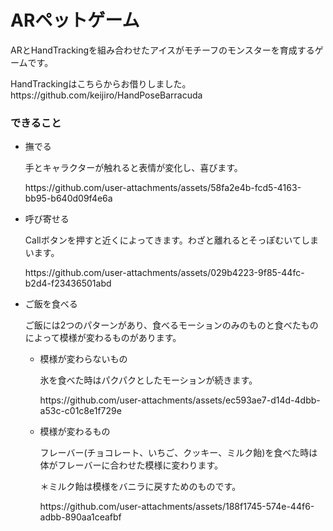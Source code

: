 <h1>ARペットゲーム</h1>
<p>ARとHandTrackingを組み合わせたアイスがモチーフのモンスターを育成するゲームです。</p>
<p>HandTrackingはこちらからお借りしました。https://github.com/keijiro/HandPoseBarracuda</p>
<h3>できること</h3>
<ul>
  <li>撫でる</li>
  <p>手とキャラクターが触れると表情が変化し、喜びます。</p>
  <p>https://github.com/user-attachments/assets/58fa2e4b-fcd5-4163-bb95-b640d09f4e6a</p>
  <li>呼び寄せる</li>
  <p>Callボタンを押すと近くによってきます。わざと離れるとそっぽむいてしまいます。</p>
  <p>https://github.com/user-attachments/assets/029b4223-9f85-44fc-b2d4-f23436501abd</p>
  <li>ご飯を食べる</li>
  <p>ご飯には2つのパターンがあり、食べるモーションのみのものと食べたものによって模様が変わるものがあります。</p>
    <ul>
      <li>模様が変わらないもの</li>
      <p>氷を食べた時はパクパクとしたモーションが続きます。</p>
      <p>https://github.com/user-attachments/assets/ec593ae7-d14d-4dbb-a53c-c01c8e1f729e</p>
      <li>模様が変わるもの</li>
      <p>フレーバー(チョコレート、いちご、クッキー、ミルク飴)を食べた時は体がフレーバーに合わせた模様に変わります。</p>
      <p>＊ミルク飴は模様をバニラに戻すためのものです。</p>
      <p>https://github.com/user-attachments/assets/188f1745-574e-44f6-adbb-890aa1ceafbf</p>
    </ul>
</ul>
